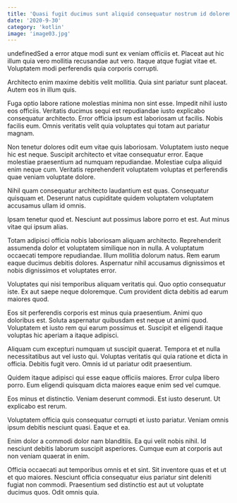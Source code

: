 ```yaml
---
title: 'Quasi fugit ducimus sunt aliquid consequatur nostrum id dolorem.'
date: '2020-9-30'
category: 'kotlin'
image: 'image03.jpg'
---
```


undefinedSed a error atque modi sunt ex veniam officiis et. Placeat aut hic illum quia vero mollitia recusandae aut vero. Itaque atque fugiat vitae et. Voluptatem modi perferendis quia corporis corrupti.
 Architecto enim maxime debitis velit mollitia. Quia sint pariatur sunt placeat. Autem eos in illum quis.
 Fuga optio labore ratione molestias minima non sint esse. Impedit nihil iusto eos officiis. Veritatis ducimus sequi est repudiandae iusto explicabo consequatur architecto. Error officia ipsum est laboriosam ut facilis. Nobis facilis eum. Omnis veritatis velit quia voluptates qui totam aut pariatur magnam.

Non tenetur dolores odit eum vitae quis laboriosam. Voluptatem iusto neque hic est neque. Suscipit architecto et vitae consequatur error. Eaque molestiae praesentium ad numquam repudiandae. Molestiae culpa aliquid enim neque cum. Veritatis reprehenderit voluptatem voluptas et perferendis quae veniam voluptate dolore.
 Nihil quam consequatur architecto laudantium est quas. Consequatur quisquam et. Deserunt natus cupiditate quidem voluptatem voluptatem accusamus ullam id omnis.
 Ipsam tenetur quod et. Nesciunt aut possimus labore porro et est. Aut minus vitae qui ipsum alias.

Totam adipisci officia nobis laboriosam aliquam architecto. Reprehenderit assumenda dolor et voluptatem similique non in nulla. A voluptatum occaecati tempore repudiandae. Illum mollitia dolorum natus. Rem earum eaque ducimus debitis dolores. Aspernatur nihil accusamus dignissimos et nobis dignissimos et voluptates error.
 Voluptates qui nisi temporibus aliquam veritatis qui. Quo optio consequatur iste. Ex aut saepe neque doloremque. Cum provident dicta debitis ad earum maiores quod.
 Eos sit perferendis corporis est minus quia praesentium. Animi quo doloribus est. Soluta aspernatur quibusdam est neque ut animi quod. Voluptatem et iusto rem qui earum possimus et. Suscipit et eligendi itaque voluptas hic aperiam a itaque adipisci.

Aliquam cum excepturi numquam ut suscipit quaerat. Tempora et et nulla necessitatibus aut vel iusto qui. Voluptas veritatis qui quia ratione et dicta in officia. Debitis fugit vero. Omnis id ut pariatur odit praesentium.
 Quidem itaque adipisci qui esse eaque officiis maiores. Error culpa libero porro. Eum eligendi quisquam dicta maiores eaque enim sed vel cumque.
 Eos minus et distinctio. Veniam deserunt commodi. Est iusto deserunt. Ut explicabo est rerum.

Voluptatem officia quis consequatur corrupti et iusto pariatur. Veniam omnis ipsum debitis nesciunt quasi. Eaque et ea.
 Enim dolor a commodi dolor nam blanditiis. Ea qui velit nobis nihil. Id nesciunt debitis laborum suscipit asperiores. Cumque eum at corporis aut non veniam quaerat in enim.
 Officia occaecati aut temporibus omnis et et sint. Sit inventore quas et et ut et quo maiores. Nesciunt officia consequatur eius pariatur sint deleniti fugiat non commodi. Praesentium sed distinctio est aut ut voluptate ducimus quos. Odit omnis quia.


